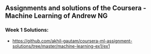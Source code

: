 ## Assignments and solutions of the Coursera - Machine Learning of Andrew NG

### Week 1 Solutions:
- https://github.com/akhil-gautam/coursera-ml-assignment-solutions/tree/master/machine-learning-ex1/ex1
